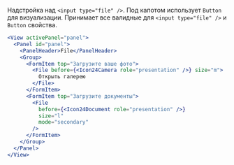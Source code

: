 Надстройка над `<input type="file" />`. Под капотом использует `Button` для визуализации. Принимает все валидные для `<input type="file" />` и `Button` свойства.

```jsx
<View activePanel="panel">
  <Panel id="panel">
    <PanelHeader>File</PanelHeader>
    <Group>
      <FormItem top="Загрузите ваше фото">
        <File before={<Icon24Camera role="presentation" />} size="m">
          Открыть галерею
        </File>
      </FormItem>
      <FormItem top="Загрузите документы">
        <File
          before={<Icon24Document role="presentation" />}
          size="l"
          mode="secondary"
        />
      </FormItem>
    </Group>
  </Panel>
</View>
```
